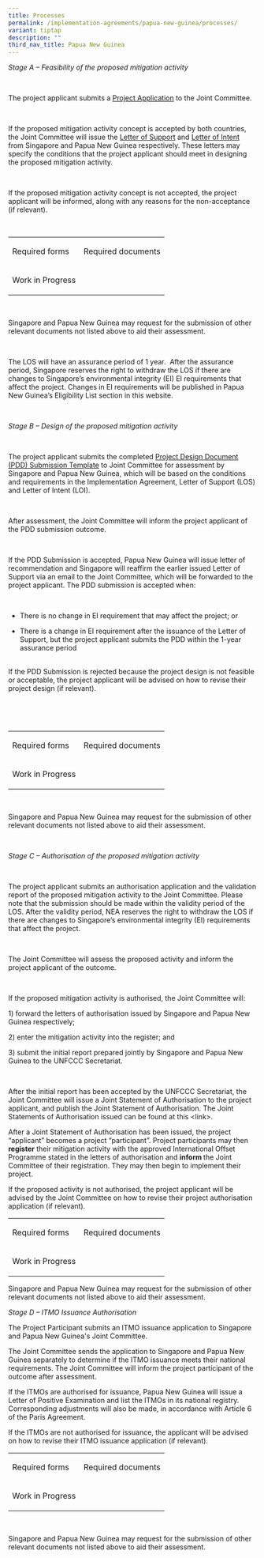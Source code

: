 ```yaml
---
title: Processes
permalink: /implementation-agreements/papua-new-guinea/processes/
variant: tiptap
description: ""
third_nav_title: Papua New Guinea
---
```

<p><em>Stage A – Feasibility of the proposed mitigation activity</em>
</p>
<p><em>&nbsp;</em>
</p>
<p>The project applicant submits a <u>Project Application</u> to the Joint
Committee.</p>
<p>&nbsp;</p>
<p>If the proposed mitigation activity concept is accepted by both countries,
the Joint Committee will issue the <u>Letter of Support</u> and <u>Letter of Intent</u> from
Singapore and Papua New Guinea respectively. These letters may specify
the conditions that the project applicant should meet in designing the
proposed mitigation activity.</p>
<p>&nbsp;</p>
<p>If the proposed mitigation activity concept is not accepted, the project
applicant will be informed, along with any reasons for the non-acceptance
(if relevant).</p>
<p>&nbsp;</p>
<table style="minWidth: 50px">
<colgroup>
<col>
<col>
</colgroup>
<tbody>
<tr>
<td rowspan="1" colspan="1">
<p>Required forms</p>
</td>
<td rowspan="1" colspan="1">
<p>Required documents</p>
</td>
</tr>
<tr>
<td rowspan="1" colspan="1">
<p>Work in Progress</p>
</td>
<td rowspan="1" colspan="1">
<p></p>
</td>
</tr>
</tbody>
</table>
<p>&nbsp;</p>
<p>Singapore and Papua New Guinea may request for the submission of other
relevant documents not listed above to aid their assessment.</p>
<p>&nbsp;</p>
<p>The LOS will have an assurance period of 1 year.&nbsp; After the assurance
period, Singapore reserves the right to withdraw the LOS if there are changes
to Singapore’s environmental integrity (EI) EI requirements that affect
the project. Changes in EI requirements will be published in Papua New
Guinea’s Eligibility List section in this website.</p>
<p><em>&nbsp;</em>
</p>
<p><em>Stage B – Design of the proposed mitigation activity</em>
</p>
<p><em>&nbsp;</em>
</p>
<p>The project applicant submits the completed <u>Project Design Document (PDD) Submission Template</u> to
Joint Committee for assessment by Singapore and Papua New Guinea, which
will be based on the conditions and requirements in the Implementation
Agreement, Letter of Support (LOS) and Letter of Intent (LOI).</p>
<p>&nbsp;</p>
<p>After assessment, the Joint Committee will inform the project applicant
of the PDD submission outcome.</p>
<p>&nbsp;</p>
<p>If the PDD Submission is accepted, Papua New Guinea will issue letter
of recommendation and Singapore will reaffirm the earlier issued Letter
of Support via an email to the Joint Committee, which will be forwarded
to the project applicant. The PDD submission is accepted when:</p>
<p>&nbsp;</p>
<ul data-tight="true" class="tight">
<li>
<p>There is no change in EI requirement that may affect the project; or</p>
</li>
<li>
<p>There is a change in EI requirement after the issuance of the Letter of
Support, but the project applicant submits the PDD within the 1-year assurance
period</p>
</li>
</ul>
<p>
<br>If the PDD Submission is rejected because the project design is not feasible
or acceptable, the project applicant will be advised on how to revise their
project design (if relevant).</p>
<p>&nbsp;</p>
<p>&nbsp;</p>
<table style="minWidth: 50px">
<colgroup>
<col>
<col>
</colgroup>
<tbody>
<tr>
<td rowspan="1" colspan="1">
<p>Required forms</p>
</td>
<td rowspan="1" colspan="1">
<p>Required documents</p>
</td>
</tr>
<tr>
<td rowspan="1" colspan="1">
<p>Work in Progress</p>
</td>
<td rowspan="1" colspan="1">
<p></p>
</td>
</tr>
</tbody>
</table>
<p>&nbsp;</p>
<p>Singapore and Papua New Guinea may request for the submission of other
relevant documents not listed above to aid their assessment.</p>
<p>&nbsp;</p>
<p><em>Stage C – Authorisation of the proposed mitigation activity</em>
</p>
<p><em>&nbsp;</em>
</p>
<p>The project applicant submits an authorisation application and the validation
report of the proposed mitigation activity to the Joint Committee. Please
note that the submission should be made within the validity period of the
LOS. After the validity period, NEA reserves the right to withdraw the
LOS if there are changes to Singapore’s environmental integrity (EI) requirements
that affect the project.</p>
<p>&nbsp;</p>
<p>The Joint Committee will assess the proposed activity and inform the project
applicant of the outcome.</p>
<p>&nbsp;</p>
<p>If the proposed mitigation activity is authorised, the Joint Committee
will:</p>
<p>1) forward the letters of authorisation issued by Singapore and Papua
New Guinea respectively;</p>
<p>2) enter the mitigation activity into the register; and</p>
<p>3) submit the initial report prepared jointly by Singapore and Papua New
Guinea to the UNFCCC Secretariat.</p>
<p>&nbsp;</p>
<p>After the initial report has been accepted by the UNFCCC Secretariat,
the Joint Committee will issue a Joint Statement of Authorisation to the
project applicant, and publish the Joint Statement of Authorisation. The
Joint Statements of Authorisation issued can be found at this &lt;link&gt;.</p>
<p></p>
<p>After a Joint Statement of Authorisation has been issued, the project
“applicant” becomes a project “participant”. Project participants may then <strong>register</strong> their
mitigation activity with the approved International Offset Programme stated
in the letters of authorisation and <strong>inform </strong>the Joint Committee
of their registration. They may then begin to implement their project.</p>
<p></p>
<p>If the proposed activity is not authorised, the project applicant will
be advised by the Joint Committee on how to revise their project authorisation
application (if relevant).</p>
<p></p>
<table style="minWidth: 50px">
<colgroup>
<col>
<col>
</colgroup>
<tbody>
<tr>
<td rowspan="1" colspan="1">
<p>Required forms</p>
</td>
<td rowspan="1" colspan="1">
<p>Required documents</p>
</td>
</tr>
<tr>
<td rowspan="1" colspan="1">
<p>Work in Progress</p>
</td>
<td rowspan="1" colspan="1">
<p></p>
</td>
</tr>
</tbody>
</table>
<p>Singapore and Papua New Guinea may request for the submission of other
relevant documents not listed above to aid their assessment.</p>
<p></p>
<p><em>Stage D – ITMO Issuance Authorisation</em>
</p>
<p></p>
<p>The Project Participant submits an ITMO issuance application to Singapore
and Papua New Guinea's Joint Committee.</p>
<p></p>
<p>The Joint Committee sends the application to Singapore and Papua New Guinea
separately to determine if the ITMO issuance meets their national requirements.
The Joint Committee will inform the project participant of the outcome
after assessment.</p>
<p></p>
<p>If the ITMOs are authorised for issuance, Papua New Guinea will issue
a Letter of Positive Examination and list the ITMOs in its national registry.
Corresponding adjustments will also be made, in accordance with Article
6 of the Paris Agreement.</p>
<p></p>
<p>If the ITMOs are not authorised for issuance, the applicant will be advised
on how to revise their ITMO issuance application (if relevant).</p>
<p></p>
<table style="minWidth: 50px">
<colgroup>
<col>
<col>
</colgroup>
<tbody>
<tr>
<td rowspan="1" colspan="1">
<p>Required forms</p>
</td>
<td rowspan="1" colspan="1">
<p>Required documents</p>
</td>
</tr>
<tr>
<td rowspan="1" colspan="1">
<p>Work in Progress</p>
</td>
<td rowspan="1" colspan="1">
<p></p>
</td>
</tr>
</tbody>
</table>
<p>&nbsp;</p>
<p>Singapore and Papua New Guinea may request for the submission of other
relevant documents not listed above to aid their assessment.</p>
<p></p>
